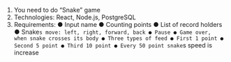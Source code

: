 1. You need to do “Snake” game
2. Technologies: React, Node.js, PostgreSQL
3. Requirements:
● Input name
● Counting points
● List of record holders ● Snake`s move: left, right, forward, back
● Pause
● Game over, when snake crosses its body
● Three types of feed
● First 1 point
● Second 5 point
● Third 10 point
● Every 50 point snake`s speed is increase